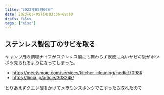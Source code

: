 ```yaml
---
title: "2023年05月05日"
date: 2023-05-05T14:03:36+09:00
draft: false
tags: ["misc"]
---
```


## ステンレス製包丁のサビを取る

キャンプ用の調理ナイフがステンレス製にも関わらず表面に丸いサビの後がポツポツ見られるようになってしまった。

* https://meetsmore.com/services/kitchen-cleaning/media/70988
* https://limia.jp/article/308245/

とりあえずクエン酸をかけてメラミンスポンジでこすったら取れたので